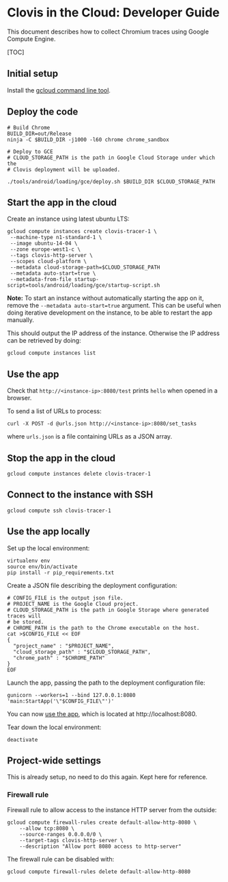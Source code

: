 # Clovis in the Cloud: Developer Guide

This document describes how to collect Chromium traces using Google Compute
Engine.

[TOC]

## Initial setup

Install the [gcloud command line tool][1].

## Deploy the code

```shell
# Build Chrome
BUILD_DIR=out/Release
ninja -C $BUILD_DIR -j1000 -l60 chrome chrome_sandbox

# Deploy to GCE
# CLOUD_STORAGE_PATH is the path in Google Cloud Storage under which the
# Clovis deployment will be uploaded.

./tools/android/loading/gce/deploy.sh $BUILD_DIR $CLOUD_STORAGE_PATH
```

## Start the app in the cloud

Create an instance using latest ubuntu LTS:

```shell
gcloud compute instances create clovis-tracer-1 \
 --machine-type n1-standard-1 \
 --image ubuntu-14-04 \
 --zone europe-west1-c \
 --tags clovis-http-server \
 --scopes cloud-platform \
 --metadata cloud-storage-path=$CLOUD_STORAGE_PATH
 --metadata auto-start=true \
 --metadata-from-file startup-script=tools/android/loading/gce/startup-script.sh
```

**Note:** To start an instance without automatically starting the app on it,
remove the `--metadata auto-start=true` argument. This can be useful when doing
iterative development on the instance, to be able to restart the app manually.

This should output the IP address of the instance.
Otherwise the IP address can be retrieved by doing:

```shell
gcloud compute instances list
```

## Use the app

Check that `http://<instance-ip>:8080/test` prints `hello` when opened in a
browser.

To send a list of URLs to process:

```shell
curl -X POST -d @urls.json http://<instance-ip>:8080/set_tasks
```

where `urls.json` is a file containing URLs as a JSON array.

## Stop the app in the cloud

```shell
gcloud compute instances delete clovis-tracer-1
```

## Connect to the instance with SSH

```shell
gcloud compute ssh clovis-tracer-1
```

## Use the app locally

Set up the local environment:

```shell
virtualenv env
source env/bin/activate
pip install -r pip_requirements.txt
```

Create a JSON file describing the deployment configuration:

```shell
# CONFIG_FILE is the output json file.
# PROJECT_NAME is the Google Cloud project.
# CLOUD_STORAGE_PATH is the path in Google Storage where generated traces will
# be stored.
# CHROME_PATH is the path to the Chrome executable on the host.
cat >$CONFIG_FILE << EOF
{
  "project_name" : "$PROJECT_NAME",
  "cloud_storage_path" : "$CLOUD_STORAGE_PATH",
  "chrome_path" : "$CHROME_PATH"
}
EOF
```

Launch the app, passing the path to the deployment configuration file:

```shell
gunicorn --workers=1 --bind 127.0.0.1:8080 'main:StartApp('\"$CONFIG_FILE\"')'
```

You can now [use the app][2], which is located at http://localhost:8080.

Tear down the local environment:

```shell
deactivate
```

## Project-wide settings

This is already setup, no need to do this again.
Kept here for reference.

### Firewall rule

Firewall rule to allow access to the instance HTTP server from the outside:

```shell
gcloud compute firewall-rules create default-allow-http-8080 \
    --allow tcp:8080 \
    --source-ranges 0.0.0.0/0 \
    --target-tags clovis-http-server \
    --description "Allow port 8080 access to http-server"
```

The firewall rule can be disabled with:

```shell
gcloud compute firewall-rules delete default-allow-http-8080
```

[1]: https://cloud.google.com/sdk
[2]: #Use-the-app
